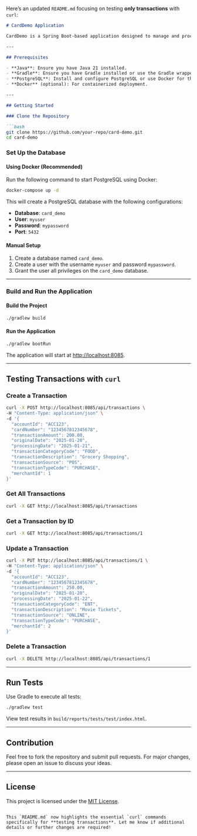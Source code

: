 Here’s an updated `README.md` focusing on testing **only transactions** with `curl`:

```markdown
# CardDemo Application

CardDemo is a Spring Boot-based application designed to manage and process transactions, merchants, and card accounts. This updated guide focuses on **testing transactions** using `curl` commands.

---

## Prerequisites

- **Java**: Ensure you have Java 21 installed.
- **Gradle**: Ensure you have Gradle installed or use the Gradle wrapper provided in the project.
- **PostgreSQL**: Install and configure PostgreSQL or use Docker for the database setup.
- **Docker** (optional): For containerized deployment.

---

## Getting Started

### Clone the Repository

```bash
git clone https://github.com/your-repo/card-demo.git
cd card-demo
```

### Set Up the Database

#### Using Docker (Recommended)
Run the following command to start PostgreSQL using Docker:

```bash
docker-compose up -d
```

This will create a PostgreSQL database with the following configurations:
- **Database**: `card_demo`
- **User**: `myuser`
- **Password**: `mypassword`
- **Port**: `5432`

#### Manual Setup
1. Create a database named `card_demo`.
2. Create a user with the username `myuser` and password `mypassword`.
3. Grant the user all privileges on the `card_demo` database.

---

### Build and Run the Application

#### Build the Project
```bash
./gradlew build
```

#### Run the Application
```bash
./gradlew bootRun
```

The application will start at [http://localhost:8085](http://localhost:8085).

---

## Testing Transactions with `curl`

### Create a Transaction
```bash
curl -X POST http://localhost:8085/api/transactions \
-H "Content-Type: application/json" \
-d '{
  "accountId": "ACC123",
  "cardNumber": "1234567812345678",
  "transactionAmount": 200.00,
  "originalDate": "2025-01-20",
  "processingDate": "2025-01-21",
  "transactionCategoryCode": "FOOD",
  "transactionDescription": "Grocery Shopping",
  "transactionSource": "POS",
  "transactionTypeCode": "PURCHASE",
  "merchantId": 1
}'
```

### Get All Transactions
```bash
curl -X GET http://localhost:8085/api/transactions
```

### Get a Transaction by ID
```bash
curl -X GET http://localhost:8085/api/transactions/1
```

### Update a Transaction
```bash
curl -X PUT http://localhost:8085/api/transactions/1 \
-H "Content-Type: application/json" \
-d '{
  "accountId": "ACC123",
  "cardNumber": "1234567812345678",
  "transactionAmount": 250.00,
  "originalDate": "2025-01-20",
  "processingDate": "2025-01-22",
  "transactionCategoryCode": "ENT",
  "transactionDescription": "Movie Tickets",
  "transactionSource": "ONLINE",
  "transactionTypeCode": "PURCHASE",
  "merchantId": 2
}'
```

### Delete a Transaction
```bash
curl -X DELETE http://localhost:8085/api/transactions/1
```

---

## Run Tests

Use Gradle to execute all tests:
```bash
./gradlew test
```

View test results in `build/reports/tests/test/index.html`.

---

## Contribution

Feel free to fork the repository and submit pull requests. For major changes, please open an issue to discuss your ideas.

---

## License

This project is licensed under the [MIT License](LICENSE).
```

This `README.md` now highlights the essential `curl` commands specifically for **testing transactions**. Let me know if additional details or further changes are required!